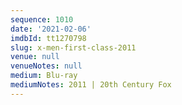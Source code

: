 ```yaml
---
sequence: 1010
date: '2021-02-06'
imdbId: tt1270798
slug: x-men-first-class-2011
venue: null
venueNotes: null
medium: Blu-ray
mediumNotes: 2011 | 20th Century Fox
---
```


